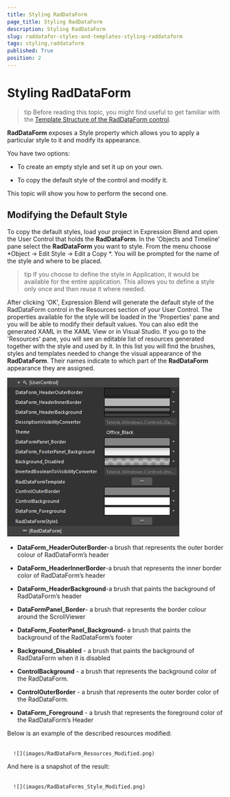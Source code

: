 ```yaml
---
title: Styling RadDataForm
page_title: Styling RadDataForm
description: Styling RadDataForm
slug: raddatafor-styles-and-templates-styling-raddataform
tags: styling,raddataform
published: True
position: 2
---
```


# Styling RadDataForm



>tip
        Before reading this topic, you might find useful to get familiar with the
        [Template Structure of the RadDataForm control](D30D9A7D-C51D-4EF8-B58D-C0DC967FCB41#RadDataForm).
      

__RadDataForm__ exposes a Style property which allows you to apply a particular style to it and modify its appearance.

You have two options:

* To create an empty style and set it up on your own.

* To copy the default style of the control and modify it.

This topic will show you how to perform the second one. 

## Modifying the Default Style

To copy the default styles, load your project in Expression Blend and open the User Control that holds the __RadDataForm__. In the 'Objects and Timeline' pane select the __RadDataForm__ you want to style. From the menu choose  *Object -> Edit Style -> Edit a Copy *. You will be prompted for the name of the style and where to be placed.
        

>tip
          If you choose to define the style in Application, it would be available for the entire application. This allows you to define a style only once and then reuse it where needed.
        

After clicking 'OK', Expression Blend will generate the default style of the RadDataForm control in the Resources section of your User Control. The properties available for the style will be loaded in the 'Properties' pane and you will be able to modify their default values. You can also edit the generated XAML in the XAML View or in Visual Studio.
          If you go to the 'Resources' pane, you will see an editable list of resources generated together with the style and used by it. In this list you will find the brushes, styles and templates needed to change the visual appearance of the __RadDataForm__. Their names indicate to which part of the __RadDataForm__ appearance they are assigned.



![](images/RadDataForm_Resources_Default.png)



* __DataForm_HeaderOuterBorder__-a brush that represents the outer border colour of RadDataForm’s header

* __DataForm_HeaderInnerBorder__-a brush that represents the inner border color of RadDataForm’s header

* __DataForm_HeaderBackground__-a brush that paints the background of RadDataForm’s header

* __DataFormPanel_Border__- a brush that represents the border colour around the ScrollViewer

* __DataForm_FooterPanel_Background__- a brush that paints the background of the RadDataForm’s footer

* __Background_Disabled__ - a brush that paints the background  of RadDataForm when it is disabled

* __ControlBackground__ - a brush that represents the background color of the RadDataForm.

* __ControlOuterBorder__ - a brush that represents the outer border color of the RadDataForm.

* __DataForm_Foreground__ - a brush that represents the foreground color of the RadDataForm’s Header  

Below is an example of the described resources modified:




         
      ![](images/RadDataForm_Resources_Modified.png)



And here is a snapshot of the result:




         
      ![](images/RadDataForms_Style_Modified.png)
